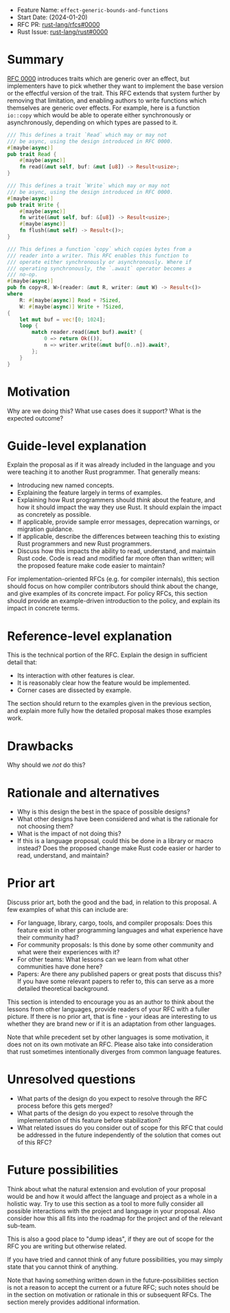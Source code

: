 - Feature Name: `effect-generic-bounds-and-functions`
- Start Date: (2024-01-20)
- RFC PR: [rust-lang/rfcs#0000](https://github.com/rust-lang/rfcs/pull/0000)
- Rust Issue: [rust-lang/rust#0000](https://github.com/rust-lang/rust/issues/0000)

# Summary
[summary]: #summary

[RFC 0000](./effect-generic-trait-declarations.md) introduces traits which are
generic over an effect, but implementers have to pick whether they want to
implement the base version or the effectful version of the trait. This RFC
extends that system further by removing that limitation, and enabling authors to
write functions which themselves are generic over effects. For example, here is
a function `io::copy` which would be able to operate either synchronously or
asynchronously, depending on which types are passed to it.

```rust
/// This defines a trait `Read` which may or may not
/// be async, using the design introduced in RFC 0000.
#[maybe(async)]
pub trait Read {
    #[maybe(async)]
    fn read(&mut self, buf: &mut [u8]) -> Result<usize>;
}

/// This defines a trait `Write` which may or may not
/// be async, using the design introduced in RFC 0000.
#[maybe(async)]
pub trait Write {
    #[maybe(async)]
    fn write(&mut self, buf: &[u8]) -> Result<usize>;
    #[maybe(async)]
    fn flush(&mut self) -> Result<()>;
}

/// This defines a function `copy` which copies bytes from a
/// reader into a writer. This RFC enables this function to
/// operate either synchronously or asynchronously. Where if
/// operating synchronously, the `.await` operator becomes a
/// no-op.
#[maybe(async)] 
pub fn copy<R, W>(reader: &mut R, writer: &mut W) -> Result<()>
where
    R: #[maybe(async)] Read + ?Sized,
    W: #[maybe(async)] Write + ?Sized,
{
    let mut buf = vec![0; 1024];
    loop {
        match reader.read(&mut buf).await? {
            0 => return Ok(()),
            n => writer.write(&mut buf[0..n]).await?,
        };
    }
}
```

# Motivation
[motivation]: #motivation

Why are we doing this? What use cases does it support? What is the expected outcome?

# Guide-level explanation
[guide-level-explanation]: #guide-level-explanation

Explain the proposal as if it was already included in the language and you were teaching it to another Rust programmer. That generally means:

- Introducing new named concepts.
- Explaining the feature largely in terms of examples.
- Explaining how Rust programmers should *think* about the feature, and how it should impact the way they use Rust. It should explain the impact as concretely as possible.
- If applicable, provide sample error messages, deprecation warnings, or migration guidance.
- If applicable, describe the differences between teaching this to existing Rust programmers and new Rust programmers.
- Discuss how this impacts the ability to read, understand, and maintain Rust code. Code is read and modified far more often than written; will the proposed feature make code easier to maintain?

For implementation-oriented RFCs (e.g. for compiler internals), this section should focus on how compiler contributors should think about the change, and give examples of its concrete impact. For policy RFCs, this section should provide an example-driven introduction to the policy, and explain its impact in concrete terms.

# Reference-level explanation
[reference-level-explanation]: #reference-level-explanation

This is the technical portion of the RFC. Explain the design in sufficient detail that:

- Its interaction with other features is clear.
- It is reasonably clear how the feature would be implemented.
- Corner cases are dissected by example.

The section should return to the examples given in the previous section, and explain more fully how the detailed proposal makes those examples work.

# Drawbacks
[drawbacks]: #drawbacks

Why should we *not* do this?

# Rationale and alternatives
[rationale-and-alternatives]: #rationale-and-alternatives

- Why is this design the best in the space of possible designs?
- What other designs have been considered and what is the rationale for not choosing them?
- What is the impact of not doing this?
- If this is a language proposal, could this be done in a library or macro instead? Does the proposed change make Rust code easier or harder to read, understand, and maintain?

# Prior art
[prior-art]: #prior-art

Discuss prior art, both the good and the bad, in relation to this proposal.
A few examples of what this can include are:

- For language, library, cargo, tools, and compiler proposals: Does this feature exist in other programming languages and what experience have their community had?
- For community proposals: Is this done by some other community and what were their experiences with it?
- For other teams: What lessons can we learn from what other communities have done here?
- Papers: Are there any published papers or great posts that discuss this? If you have some relevant papers to refer to, this can serve as a more detailed theoretical background.

This section is intended to encourage you as an author to think about the lessons from other languages, provide readers of your RFC with a fuller picture.
If there is no prior art, that is fine - your ideas are interesting to us whether they are brand new or if it is an adaptation from other languages.

Note that while precedent set by other languages is some motivation, it does not on its own motivate an RFC.
Please also take into consideration that rust sometimes intentionally diverges from common language features.

# Unresolved questions
[unresolved-questions]: #unresolved-questions

- What parts of the design do you expect to resolve through the RFC process before this gets merged?
- What parts of the design do you expect to resolve through the implementation of this feature before stabilization?
- What related issues do you consider out of scope for this RFC that could be addressed in the future independently of the solution that comes out of this RFC?

# Future possibilities
[future-possibilities]: #future-possibilities

Think about what the natural extension and evolution of your proposal would
be and how it would affect the language and project as a whole in a holistic
way. Try to use this section as a tool to more fully consider all possible
interactions with the project and language in your proposal.
Also consider how this all fits into the roadmap for the project
and of the relevant sub-team.

This is also a good place to "dump ideas", if they are out of scope for the
RFC you are writing but otherwise related.

If you have tried and cannot think of any future possibilities,
you may simply state that you cannot think of anything.

Note that having something written down in the future-possibilities section
is not a reason to accept the current or a future RFC; such notes should be
in the section on motivation or rationale in this or subsequent RFCs.
The section merely provides additional information.
